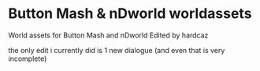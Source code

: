 # Button Mash & nDworld worldassets
World assets for Button Mash and nDworld Edited by hardcaz

the only edit i currently did is 1 new dialogue (and even that is very incomplete)
